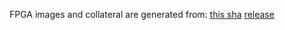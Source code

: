 FPGA images and collateral are generated from:
[this sha](https://github.com/oxidecomputer/quartz/commit/ac70329388b36815bc405b58b5260a060bbfa953)
[release](https://api.github.com/repos/oxidecomputer/quartz/releases/226010083)